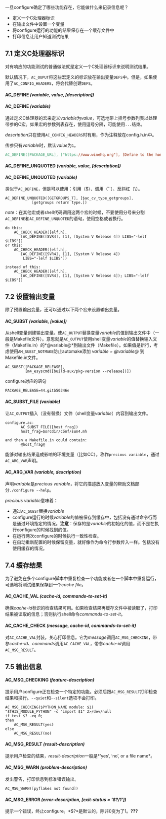 一旦configure确定了哪些功能存在，它能做什么来记录信息呢？

- 定义一个C处理器标识
- 在输出文件中设置一个变量
- 将configure运行的功能的结果保存在一个缓存文件中
- 打印信息让用户知道测试结果

## 7.1 定义C处理器标识
对有响应的功能测试的普通做法就是定义一个C处理器标识来说明测试结果。

默认情况下，`AC_OUPUT`将这些宏定义的标识放在输出变量`DEFS`中。但是，如果使用了`AC_CONFIG_HEADERS`，将会代替创建`DEFS`。
#### AC_DEFINE *(variable, value, [description])*
#### AC_DEFINE *(variable)*
通过定义C处理器的宏来定义*variable*为*value*，可选地带上括号参数列表以处理带参的C宏。如果宏的参数列表存在，使用逗号分隔，可能使用`...`结束。

*description*只在使用`AC_CONFIG_HEADERS`时有用，作为注释放在config.h.in中。

传参只有*variable*时，默认*value*为`1`。
```makefile
AC_DEFINE([PACKAGE_URL], ["https://www.winehq.org"], [Define to the home page for this package.]
```

#### AC_DEFINE_UNQUOTED *(variable, value, [description])*
#### AC_DEFINE_UNQUOTED *(variable)*
类似于`AC_DEFINE`，但是可以使用：引用（$）、调用（``）、反斜杠（\）。
```
AC_DEFINE_UNQUOTED([GETGROUPS_T], [$ac_cv_type_getgroups],
            [getgroups return type.])
```

*note*：在其他宏或者shell代码调用这两个宏的时候，不要使用分号来分割`AC_DEFINE`和`AC_DEFINE_UNQUOTED`的语句，使用空格或者换行。
```
do this:
    AC_CHECK_HEADER([elf.h],
       [AC_DEFINE([SVR4], [1], [System V Release 4]) LIBS="-lelf $LIBS"])
or this:
    AC_CHECK_HEADER([elf.h],
       [AC_DEFINE([SVR4], [1], [System V Release 4])
        LIBS="-lelf $LIBS"])

instead of this:
    AC_CHECK_HEADER([elf.h],
       [AC_DEFINE([SVR4], [1], [System V Release 4]); LIBS="-lelf $LIBS"])
```

## 7.2 设置输出变量
除了预置输出变量，还可以通过以下两个宏来设置输出变量。

#### AC_SUBST *(variable, [value])*
从shell变量创建输出变量。使`AC_OUTPUT`替换变量*variable*的值到输出文件中（一般是Makefile文件）。意思就是`AC_OUTPUT`使用shell变量*variable*的值替换输入文件（Makefile.in）的*@variable@*到输出文件（Makefile）。如果值是新行，考虑使用`AM_SUBST_NOTMAKE`防止automake添加 *variable = @variable@* 到Makefile.in文件。
```autoconf
AC_SUBST([PACKAGE_RELEASE],
         [m4_esyscmd([build-aux/pkg-version --release])])
```
configure对应的语句
```
PACKAGE_RELEASE=44.gitb50346e
```

#### AC_SUBST_FILE *(variable)*
让`AC_OUTPUT`插入（没有替换）文件（shell变量*variable*）内容到输出文件。
```
configure.ac:
       AC_SUBST_FILE([host_frag])
       host_frag=$srcdir/conf/sun4.mh

and then a Makefile.in could contain:
       @host_frag@
```

能够对输出结果造成影响的环境变量（比如CC），称作`precious variable`，通过`AC_ARG_VAR`声明。
#### AC_ARG_VAR *(variable, description)*
声明*variable*是*precious variable*，将它的描述放入变量的帮助文档部分`./configure --help`。

*precious variable*意味着：

- 通过`AC_SUBST`替换*variable*
- configure运行的时候*variable*的值被保存到缓存中，包括没有通过命令行而是通过环境指定的情况。**注意**：保存的是*variable*的初始化的值，而不是在执行configure的时候找到的值。
- 在运行两次configure的时候执行一致性检查。
- 在自动重新配置的时候保留变量，就好像作为命令行参数传入一样。包括没有使用缓存的情况。

## 7.4 缓存结果
为了避免在多个configure脚本中重复检查一个功能或者在一个脚本中重复运行，可选地将测试结果保存到一个*cache file*。

#### AC_CACHE_VAL *(cache-id, commands-to-set-it)*
确保*cache-id*标识的检查结果可用。如果检查结果再缓存文件中被读取了，打印结果被读取的信息；否则执行shell命令*commands-to-set-it*。

#### AC_CACHE_CHECK *(message, cache-id, commands-to-set-it)*
对`AC_CACHE_VAL`封装，关心打印信息。它为*message*调用`AC_MSG_CHECKING`，带参*cache-id、commands*调用`AC_CACHE_VAL`，带参*cache-id*调用`AC_MSG_RESULT`。

## 7.5 输出信息

#### AC_MSG_CHECKING *(feature-description)*
提示用户configure正在检查一个特定的功能。必须后跟`AC_MSG_RESULT`打印检查结果和换行。`--quiet`和`--silent`选项不会打印。
```
AC_MSG_CHECKING($PYTHON_NAME module: $1)
"$THIS_MODULE_PYTHON" -c "import $1" 2>/dev/null
if test $? -eq 0;
then
    AC_MSG_RESULT(yes)
else
    AC_MSG_RESULT(no)
```

#### AC_MSG_RESULT *(result-description)*
提示用户检查的结果，*result-description*一般是*‘yes’, ‘no’, or a file name*。

#### AC_MSG_WARN *(problem-description)*
发出警告，打印信息到标准错误输出。
```
AC_MSG_WARN([pyflakes not found])
```

#### AC_MSG_ERROR *(error-description, [exit-status = ‘$?/1’])*
提示一个错误，终止configure。*$?*是默认的，除非0变为了1。**???**


